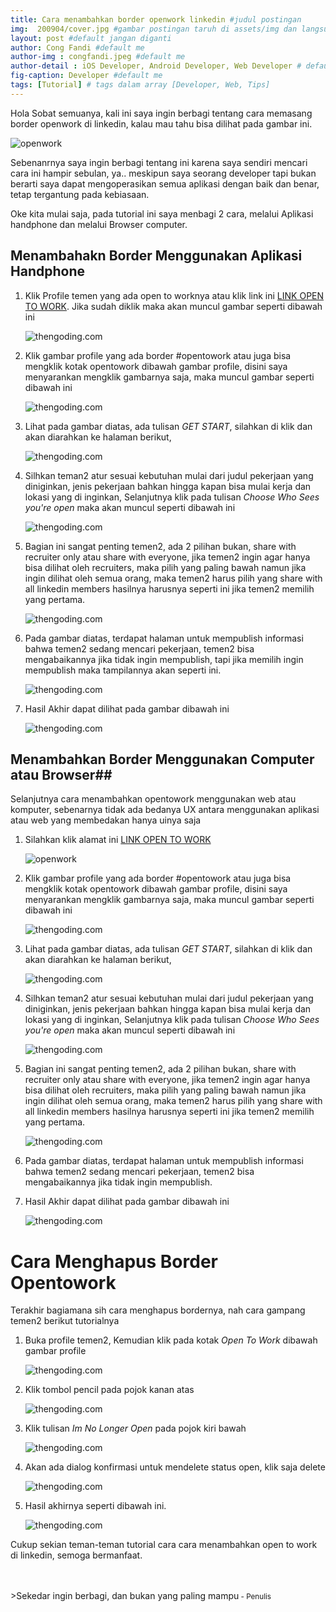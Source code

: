 ```yaml
---
title: Cara menambahkan border openwork linkedin #judul postingan
img:  200904/cover.jpg #gambar postingan taruh di assets/img dan langsung call nama imagenya
layout: post #default jangan diganti
author: Cong Fandi #default me
author-img : congfandi.jpeg #default me
author-detail : iOS Developer, Android Developer, Web Developer # default me
fig-caption: Developer #default me
tags: [Tutorial] # tags dalam array [Developer, Web, Tips]
---
```


Hola Sobat semuanya, kali ini saya ingin berbagi tentang cara memasang border openwork di linkedin, kalau mau tahu bisa dilihat pada gambar ini.

![openwork]({{site.url}}/assets/img/200904/openwork.png)

Sebenanrnya saya ingin berbagi tentang ini karena saya sendiri mencari cara ini hampir sebulan, ya.. meskipun saya seorang developer tapi bukan berarti saya dapat mengoperasikan semua aplikasi dengan baik dan benar, tetap tergantung pada kebiasaan.

Oke kita mulai saja, pada tutorial ini saya menbagi 2 cara, melalui Aplikasi handphone dan melalui Browser computer.

## Menambahakn Border Menggunakan Aplikasi Handphone ##

1. Klik Profile temen yang ada open to worknya atau klik link ini [LINK OPEN TO WORK](https://www.linkedin.com/in/moh-supandi-49b717119/). Jika sudah diklik maka akan muncul gambar seperti dibawah ini

    ![thengoding.com]({{site.url}}/assets/img/200904/mobile2.jpeg)

2. Klik gambar profile yang ada border #opentowork atau juga bisa mengklik kotak opentowork dibawah gambar profile, disini saya menyarankan mengklik gambarnya saja, maka muncul gambar seperti dibawah ini

    ![thengoding.com]({{site.url}}/assets/img/200904/mobile3.jpeg)

3. Lihat pada gambar diatas, ada tulisan *GET START*, silahkan di klik dan akan diarahkan ke halaman berikut,

    ![thengoding.com]({{site.url}}/assets/img/200904/mobile4.jpeg)

4. Silhkan teman2 atur sesuai kebutuhan mulai dari judul pekerjaan yang diniginkan, jenis pekerjaan bahkan hingga kapan bisa mulai kerja dan lokasi yang di inginkan, Selanjutnya klik pada tulisan *Choose Who Sees you're open* maka akan muncul seperti dibawah ini

    ![thengoding.com]({{site.url}}/assets/img/200904/mobile5.jpeg)

5. Bagian ini sangat penting temen2, ada 2 pilihan bukan, share with recruiter only atau share with everyone, jika temen2 ingin agar hanya bisa dilihat oleh recruiters, maka pilih yang paling bawah namun jika ingin dilihat oleh semua orang, maka temen2 harus pilih yang share with all linkedin members hasilnya harusnya seperti ini jika temen2 memilih yang pertama.

    ![thengoding.com]({{site.url}}/assets/img/200904/mobile6.jpeg)

6. Pada gambar diatas, terdapat halaman untuk mempublish informasi bahwa temen2 sedang mencari pekerjaan, temen2 bisa mengabaikannya jika tidak ingin mempublish, tapi jika memilih ingin mempublish maka tampilannya akan seperti ini.

    ![thengoding.com]({{site.url}}/assets/img/200904/mobile7.jpeg)

7. Hasil Akhir dapat dilihat pada gambar dibawah ini

    ![thengoding.com]({{site.url}}/assets/img/200904/mobile8.jpeg)

## Menambahkan Border Menggunakan Computer atau Browser##

Selanjutnya cara menambahkan opentowork menggunakan web atau komputer, sebenarnya tidak ada bedanya UX antara menggunakan aplikasi atau web yang membedakan hanya uinya saja

1. Silahkan klik alamat ini [LINK OPEN TO WORK](https://www.linkedin.com/in/moh-supandi-49b717119/)

    ![openwork]({{site.url}}/assets/img/200904/openwork.png)

2. Klik gambar profile yang ada border #opentowork atau juga bisa mengklik kotak opentowork dibawah gambar profile, disini saya menyarankan mengklik gambarnya saja, maka muncul gambar seperti dibawah ini

    ![thengoding.com]({{site.url}}/assets/img/200904/web2.png)

3. Lihat pada gambar diatas, ada tulisan *GET START*, silahkan di klik dan akan diarahkan ke halaman berikut,

    ![thengoding.com]({{site.url}}/assets/img/200904/web3.png)

4. Silhkan teman2 atur sesuai kebutuhan mulai dari judul pekerjaan yang diniginkan, jenis pekerjaan bahkan hingga kapan bisa mulai kerja dan lokasi yang di inginkan, Selanjutnya klik pada tulisan *Choose Who Sees you're open* maka akan muncul seperti dibawah ini

    ![thengoding.com]({{site.url}}/assets/img/200904/web4.png)

5. Bagian ini sangat penting temen2, ada 2 pilihan bukan, share with recruiter only atau share with everyone, jika temen2 ingin agar hanya bisa dilihat oleh recruiters, maka pilih yang paling bawah namun jika ingin dilihat oleh semua orang, maka temen2 harus pilih yang share with all linkedin members hasilnya harusnya seperti ini jika temen2 memilih yang pertama.

    ![thengoding.com]({{site.url}}/assets/img/200904/web5.png)

6. Pada gambar diatas, terdapat halaman untuk mempublish informasi bahwa temen2 sedang mencari pekerjaan, temen2 bisa mengabaikannya jika tidak ingin mempublish.

7. Hasil Akhir dapat dilihat pada gambar dibawah ini

    ![thengoding.com]({{site.url}}/assets/img/200904/web6.png)


# Cara Menghapus Border Opentowork

Terakhir bagiamana sih cara menghapus bordernya, nah cara gampang temen2 berikut tutorialnya

1. Buka profile temen2, Kemudian klik pada kotak *Open To Work* dibawah gambar profile

    ![thengoding.com]({{site.url}}/assets/img/200904/web6.png)

2. Klik tombol pencil pada pojok kanan atas

    ![thengoding.com]({{site.url}}/assets/img/200904/web7.png)

3. Klik tulisan *Im No Longer Open* pada pojok kiri bawah

    ![thengoding.com]({{site.url}}/assets/img/200904/web8.png)

4. Akan ada dialog konfirmasi untuk mendelete status open, klik saja delete

    ![thengoding.com]({{site.url}}/assets/img/200904/web9.png)

5. Hasil akhirnya seperti dibawah ini.

    ![thengoding.com]({{site.url}}/assets/img/200904/web10.png)

Cukup sekian teman-teman tutorial cara cara menambahkan open to work di linkedin, semoga bermanfaat.

<br>
<br>
>Sekedar ingin berbagi, dan bukan yang paling mampu<small> - Penulis</small>

